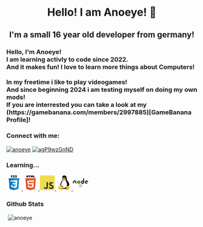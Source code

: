<h1 align="center">Hello! I am Anoeye! 👋</h1>
<h2 align="center">I'm a small 16 year old developer from germany!</h2>

<h3>Hello, I'm Anoeye!<br>I am learning activly to code since 2022.<br>And it makes fun! I love to learn more things about Computers!<br><br>In my freetime i like to play videogames!<br>And since beginning 2024 i am testing myself on doing my own mods!<br>If you are interrested you can take a look at my (https://gamebanana.com/members/2997885)[GameBanana Profile]!</h3>

<h3 align="left">Connect with me:</h3>
<p align="left">
<a href="https://www.youtube.com/c/anoeye" target="blank"><img align="center" src="https://raw.githubusercontent.com/rahuldkjain/github-profile-readme-generator/master/src/images/icons/Social/youtube.svg" alt="anoeye" height="30" width="40" /></a>
<a href="https://discord.gg/agP9wzGnND" target="blank"><img align="center" src="https://raw.githubusercontent.com/rahuldkjain/github-profile-readme-generator/master/src/images/icons/Social/discord.svg" alt="agP9wzGnND" height="30" width="40" /></a>
</p>

<h3 align="left">Learning...</h3>
<p align="left"> <a href="https://www.w3schools.com/css/" target="_blank" rel="noreferrer"> <img src="https://raw.githubusercontent.com/devicons/devicon/master/icons/css3/css3-original-wordmark.svg" alt="css3" width="40" height="40"/> </a>
<a href="https://www.w3.org/html/" target="_blank" rel="noreferrer"> <img src="https://raw.githubusercontent.com/devicons/devicon/master/icons/html5/html5-original-wordmark.svg" alt="html5" width="40" height="40"/> </a>
<a href="https://developer.mozilla.org/en-US/docs/Web/JavaScript" target="_blank" rel="noreferrer"> <img src="https://raw.githubusercontent.com/devicons/devicon/master/icons/javascript/javascript-original.svg" alt="javascript" width="40" height="40"/> </a> <a href="https://www.linux.org/" target="_blank" rel="noreferrer"> <img src="https://raw.githubusercontent.com/devicons/devicon/master/icons/linux/linux-original.svg" alt="linux" width="40" height="40"/> </a>
<a href="https://nodejs.org" target="_blank" rel="noreferrer"> <img src="https://raw.githubusercontent.com/devicons/devicon/master/icons/nodejs/nodejs-original-wordmark.svg" alt="nodejs" width="40" height="40"/> </a> </p>

<h3 align="left">Github Stats</h3>

<p>&nbsp;<img align="center" src="https://github-readme-stats.vercel.app/api?username=anoeye&show_icons=true&locale=en" alt="anoeye" /></p>
